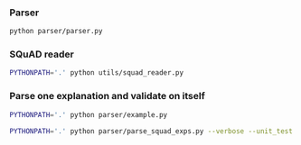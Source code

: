 ### Parser
```bash
python parser/parser.py 
```

### SQuAD reader
```bash
PYTHONPATH='.' python utils/squad_reader.py 
```

### Parse one explanation and validate on itself
```bash
PYTHONPATH='.' python parser/example.py
```

```bash
PYTHONPATH='.' python parser/parse_squad_exps.py --verbose --unit_test
```